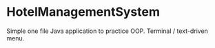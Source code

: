# HotelManagementSystem

Simple one file Java application to practice OOP. Terminal / text-driven menu. 
